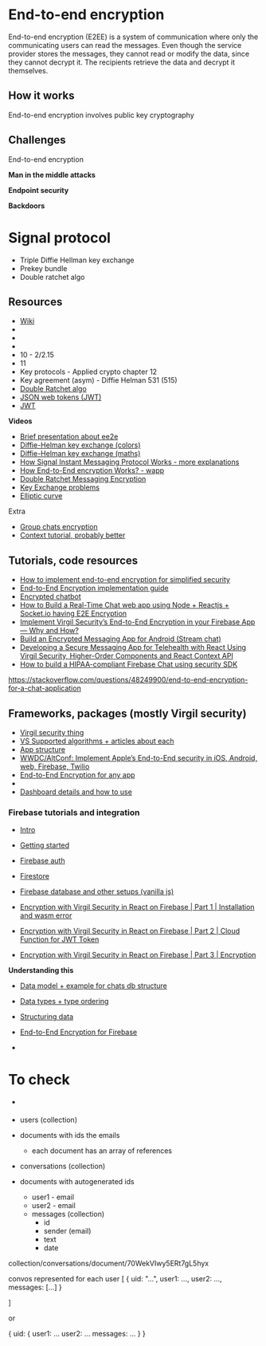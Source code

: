 

# End-to-end encryption

End-to-end encryption (E2EE) is a system of communication where only the communicating users can read the messages. Even though the service provider stores the messages, they cannot read or modify the data, since they cannot decrypt it. The recipients retrieve the data and decrypt it themselves.

## How it works

End-to-end encryption involves public key cryptography


## Challenges

End-to-end encryption 

**Man in the middle attacks**

**Endpoint security**

**Backdoors**


# Signal protocol
- Triple Diffie Hellman key exchange
- Prekey bundle
- Double ratchet algo


## Resources
- [Wiki](https://en.wikipedia.org/wiki/End-to-end_encryption)
- [](https://protonmail.com/blog/what-is-end-to-end-encryption/)
- [](https://squareup.com/us/en/townsquare/end-to-end-encryption)
- [](https://www.geeksforgeeks.org/what-is-e2eeend-to-end-encryption/)
- 10 - 2/2.15
- 11
- Key protocols - Applied crypto chapter 12
- Key agreement (asym) - Diffie Helman 531 (515)
- [Double Ratchet algo](https://en.wikipedia.org/wiki/Double_Ratchet_Algorithm)
- [JSON web tokens (JWT)](https://jwt.io/introduction)
- [JWT](https://developer.virgilsecurity.com/docs/e3kit/fundamentals/jwt/)

**Videos**
- [Brief presentation about ee2e](https://www.youtube.com/watch?v=jkV1KEJGKRA)
- [Diffie-Helman key exchange (colors)](https://www.youtube.com/watch?v=NmM9HA2MQGI)
- [Diffie-Helman key exchange (maths)](https://www.youtube.com/watch?v=Yjrfm_oRO0w)
- [How Signal Instant Messaging Protocol Works - more explanations](https://www.youtube.com/watch?v=DXv1boalsDI)
- [How End-to-End encryption Works? - wapp](https://www.youtube.com/watch?v=hwQbPgvEQyw)
- [Double Ratchet Messaging Encryption](https://www.youtube.com/watch?v=9sO2qdTci-s)
- [Key Exchange problems](https://www.youtube.com/watch?v=vsXMMT2CqqE)
- [Elliptic curve](https://www.youtube.com/watch?v=NF1pwjL9-DE)

Extra
- [Group chats encryption](https://www.youtube.com/watch?v=Q0_lcKrUdWg)
- [Context tutorial, probably better](https://www.taniarascia.com/using-context-api-in-react/)

## Tutorials, code resources
- [How to implement end-to-end encryption for simplified security](https://virgilsecurity.com/blog/simplified-firebase-sdk)
- [End-to-End Encryption implementation guide](https://matrix.org/docs/guides/end-to-end-encryption-implementation-guide)
- [Encrypted chatbot](https://medium.com/better-programming/building-an-end-to-end-encrypted-chatbot-with-stream-react-chat-virgil-security-and-google-c000bb585453)
- [How to Build a Real-Time Chat web app using Node + Reactjs + Socket.io having E2E Encryption](https://medium.com/analytics-vidhya/how-to-build-a-real-time-chat-web-app-using-node-reactjs-socket-io-having-e2e-encryption-18fbbde8a190)
- [Implement Virgil Security’s End-to-End Encryption in your Firebase App — Why and How?](https://medium.com/@geekyants/implement-virgil-securitys-end-to-end-encryption-in-your-firebase-app-why-and-how-dc5286920a32)
- [Build an Encrypted Messaging App for Android (Stream chat)](https://getstream.io/blog/encrypted-messaging-app-android/)
- [Developing a Secure Messaging App for Telehealth with React Using Virgil Security, Higher-Order Components and React Context API](https://webrtc.ventures/2019/06/developing-a-secure-messaging-app-for-telehealth-with-react-using-virgil-security-higher-order-components-and-react-context-api/)
- [How to build a HIPAA-compliant Firebase Chat using security SDK](https://virgilsecurity.com/blog/hipaa-firebase-2020)


https://stackoverflow.com/questions/48249900/end-to-end-encryption-for-a-chat-application

## Frameworks, packages (mostly Virgil security)
- [Virgil security thing](https://developer.virgilsecurity.com/docs/e3kit/get-started/)
- [VS Supported algorithms + articles about each](https://developer.virgilsecurity.com/docs/e3kit/fundamentals/supported-algorithms/)
- [App structure](https://developer.virgilsecurity.com/docs/e3kit/fundamentals/application-architecture/)
- [WWDC/AltConf: Implement Apple’s End-to-End security in iOS, Android, web, Firebase, Twilio](https://www.youtube.com/watch?v=IdP300_VuZM)
- [End-to-End Encryption for any app](https://www.youtube.com/watch?v=79fQ8PwZqmQ)
- [](https://virgilsecurity.com/blog/end-to-end-encrypted-chat-with-e3kit-and-stream)
- [Dashboard details and how to use](https://www.back4app.com/docs/security/gdpr-compliant-chat-app)

### Firebase tutorials and integration 
- [Intro](https://firebase.google.com/docs/firestore)
- [Getting started](https://firebase.google.com/docs/firestore/quickstart)
- [Firebase auth](https://www.youtube.com/watch?v=PKwu15ldZ7k)
- [Firestore](https://www.youtube.com/playlist?list=PLl-K7zZEsYLmnJ_FpMOZgyg6XcIGBu2OX)
- [Firebase database and other setups (vanilla js)](https://www.youtube.com/watch?v=9kRgVxULbag)

- [Encryption with Virgil Security in React on Firebase | Part 1 | Installation and wasm error](https://www.youtube.com/watch?v=zwVuKz_zpMc)
- [Encryption with Virgil Security in React on Firebase | Part 2 | Cloud Function for JWT Token](https://www.youtube.com/watch?v=h4SJcntOU0Y)
- [Encryption with Virgil Security in React on Firebase | Part 3 | Encryption](https://www.youtube.com/watch?v=jgOpfkVRE8E)

**Understanding this**
- [Data model + example for chats db structure](https://firebase.google.com/docs/firestore/data-model#node.js)
- [Data types + type ordering](https://firebase.google.com/docs/firestore/manage-data/data-types)
- [Structuring data](https://firebase.google.com/docs/firestore/manage-data/structure-data)

- [End-to-End Encryption for Firebase](https://developer.virgilsecurity.com/docs/e3kit/integrations/firebase/)

- []()


# To check
- [](https://matrix.org/docs/guides/end-to-end-encryption-implementation-guide)


- users (collection)
- documents with ids the emails
	- each document has an array of references

- conversations (collection)
- documents with autogenerated ids
	- user1 - email
	- user2 - email
	- messages (collection)
		- id
		- sender (email)
		- text
		- date

collection/conversations/document/70WekVIwy5ERt7gL5hyx


convos represented for each user
[
	{
		uid: "...",
		user1: ...,
		user2: ...,
		messages: [...]
	}

]

or

{
	uid: {
		user1: ...
		user2: ...
		messages: ...
	}
}

 